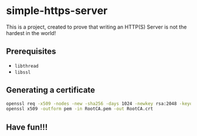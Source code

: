# simple-https-server
This is a project, created to prove that writing an HTTP(S) Server is not the hardest in the world!

## Prerequisites
- `libthread`
- `libssl`

## Generating a certificate
```bash
openssl req -x509 -nodes -new -sha256 -days 1024 -newkey rsa:2048 -keyout RootCA.key -out RootCA.pem -subj "/C=US/CN=Example-Root-CA"
openssl x509 -outform pem -in RootCA.pem -out RootCA.crt
```

## Have fun!!!